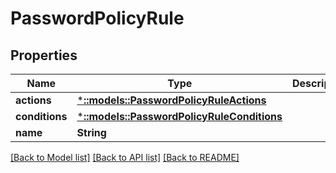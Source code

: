 # PasswordPolicyRule

## Properties
Name | Type | Description | Notes
------------ | ------------- | ------------- | -------------
**actions** | [***::models::PasswordPolicyRuleActions**](PasswordPolicyRuleActions.md) |  | [optional] 
**conditions** | [***::models::PasswordPolicyRuleConditions**](PasswordPolicyRuleConditions.md) |  | [optional] 
**name** | **String** |  | [optional] 

[[Back to Model list]](../README.md#documentation-for-models) [[Back to API list]](../README.md#documentation-for-api-endpoints) [[Back to README]](../README.md)


